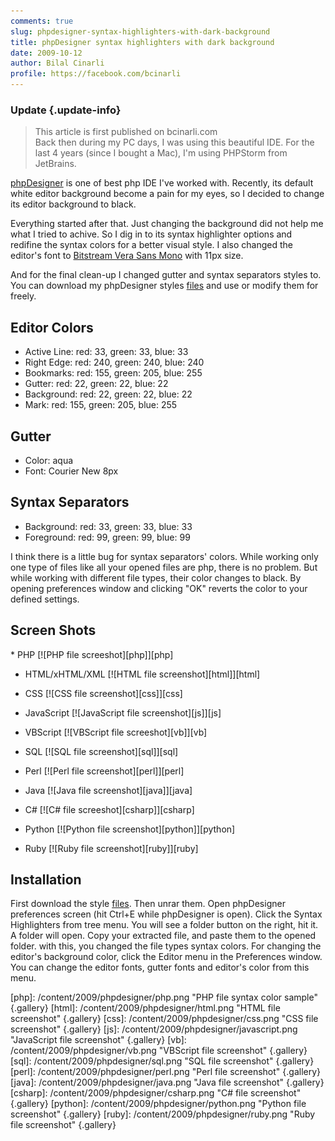 ```yaml
---
comments: true
slug: phpdesigner-syntax-highlighters-with-dark-background
title: phpDesigner syntax highlighters with dark background
date: 2009-10-12
author: Bilal Cinarli
profile: https://facebook.com/bcinarli
---
```

### Update {.update-info}
> This article is first published on bcinarli.com <br />
> Back then during my PC days, I was using this beautiful IDE. For the last 4 years (since I bought a Mac), I'm using PHPStorm from JetBrains.

[phpDesigner](http://mpsoftware.dk) is one of best php IDE I've worked with. Recently, its default white editor background become a pain for my eyes, so I decided to change its editor background to black.

Everything started after that. Just changing the background did not help me what I tried to achive. So I dig in to its syntax highlighter options and redifine the syntax colors for a better visual style. I also changed the editor's font to [Bitstream Vera Sans Mono](http://ftp.gnome.org/pub/GNOME/sources/ttf-bitstream-vera/1.10/) with 11px size.

And for the final clean-up I changed gutter and syntax separators styles to. You can download my phpDesigner styles [files](/downloads/phpdesigner_syntax.rar) and use or modify them for freely.</p>

## Editor Colors
* Active Line: red: 33, green: 33, blue: 33
* Right Edge: red: 240, green: 240, blue: 240
* Bookmarks: red: 155, green: 205, blue: 255
* Gutter: red: 22, green: 22, blue: 22
* Background: red: 22, green: 22, blue: 22
* Mark: red: 155, green: 205, blue: 255

## Gutter
* Color: aqua
* Font: Courier New 8px

## Syntax Separators
* Background: red: 33, green: 33, blue: 33
* Foreground: red: 99, green: 99, blue: 99

I think there is a little bug for syntax separators' colors. While working only one type of files like all your opened files are php, there is no problem. But while working with different file types, their color changes to black. By opening preferences window and clicking "OK" reverts the color to your defined settings.

## Screen Shots
<div class="lightbox group" markdown="1">
* PHP
  [![PHP file screeshot][php]][php]

* HTML/xHTML/XML
  [![HTML file screenshot][html]][html]

* CSS
  [![CSS file screenshot][css]][css]

* JavaScript
  [![JavaScript file screenshot][js]][js]

* VBScript
  [![VBScript file screeshot][vb]][vb]

* SQL
  [![SQL file screenshot][sql]][sql]

* Perl
  [![Perl file screenshot][perl]][perl]

* Java
  [![Java file screenshot][java]][java]

* C#
  [![C# file screeshot][csharp]][csharp]

* Python
  [![Python file screenshot][python]][python]

* Ruby
  [![Ruby file screenshot][ruby]][ruby]
</div>

## Installation

First download the style [files](/content/downloads/phpdesigner_syntax.rar). Then unrar them. Open phpDesigner preferences screen (hit Ctrl+E while phpDesigner is open). Click the Syntax Highlighters from tree menu. You will see a folder button on the right, hit it. A folder will open. Copy your extracted file, and paste them to the opened folder. with this, you changed the file types syntax colors. For changing the editor's background color, click the Editor menu in the Preferences window. You can change the editor fonts, gutter fonts and editor's color from this menu.

[php]: /content/2009/phpdesigner/php.png "PHP file syntax color sample" {.gallery}
[html]: /content/2009/phpdesigner/html.png "HTML file screenshot" {.gallery}
[css]: /content/2009/phpdesigner/css.png "CSS file screenshot" {.gallery}
[js]: /content/2009/phpdesigner/javascript.png "JavaScript file screenshot" {.gallery}
[vb]: /content/2009/phpdesigner/vb.png "VBScript file screenshot" {.gallery}
[sql]: /content/2009/phpdesigner/sql.png "SQL file screenshot" {.gallery}
[perl]: /content/2009/phpdesigner/perl.png "Perl file screenshot" {.gallery}
[java]: /content/2009/phpdesigner/java.png "Java file screenshot" {.gallery}
[csharp]: /content/2009/phpdesigner/csharp.png "C# file screenshot" {.gallery}
[python]: /content/2009/phpdesigner/python.png "Python file screenshot" {.gallery}
[ruby]: /content/2009/phpdesigner/ruby.png "Ruby file screenshot" {.gallery}